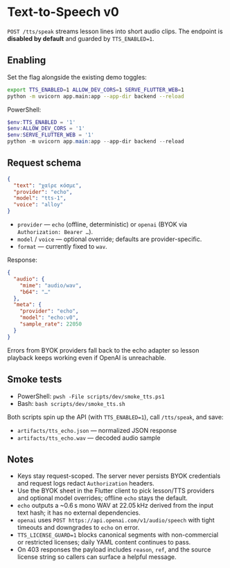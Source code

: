 # Text-to-Speech v0

`POST /tts/speak` streams lesson lines into short audio clips. The endpoint is **disabled by default** and guarded by `TTS_ENABLED=1`.

## Enabling

Set the flag alongside the existing demo toggles:

```bash
export TTS_ENABLED=1 ALLOW_DEV_CORS=1 SERVE_FLUTTER_WEB=1
python -m uvicorn app.main:app --app-dir backend --reload
```

PowerShell:

```powershell
$env:TTS_ENABLED = '1'
$env:ALLOW_DEV_CORS = '1'
$env:SERVE_FLUTTER_WEB = '1'
python -m uvicorn app.main:app --app-dir backend --reload
```

## Request schema

```json
{
  "text": "χαῖρε κόσμε",
  "provider": "echo",
  "model": "tts-1",
  "voice": "alloy"
}
```

- `provider` — `echo` (offline, deterministic) or `openai` (BYOK via `Authorization: Bearer …`).
- `model` / `voice` — optional override; defaults are provider-specific.
- `format` — currently fixed to `wav`.

Response:

```json
{
  "audio": {
    "mime": "audio/wav",
    "b64": "…"
  },
  "meta": {
    "provider": "echo",
    "model": "echo:v0",
    "sample_rate": 22050
  }
}
```

Errors from BYOK providers fall back to the echo adapter so lesson playback keeps working even if OpenAI is unreachable.

## Smoke tests

- PowerShell: `pwsh -File scripts/dev/smoke_tts.ps1`
- Bash: `bash scripts/dev/smoke_tts.sh`

Both scripts spin up the API (with `TTS_ENABLED=1`), call `/tts/speak`, and save:

- `artifacts/tts_echo.json` — normalized JSON response
- `artifacts/tts_echo.wav` — decoded audio sample

## Notes

- Keys stay request-scoped. The server never persists BYOK credentials and request logs redact `Authorization` headers.
- Use the BYOK sheet in the Flutter client to pick lesson/TTS providers and optional model overrides; offline `echo` stays the default.
- `echo` outputs a ~0.6 s mono WAV at 22.05 kHz derived from the input text hash; it has no external dependencies.
- `openai` uses `POST https://api.openai.com/v1/audio/speech` with tight timeouts and downgrades to `echo` on error.
- `TTS_LICENSE_GUARD=1` blocks canonical segments with non-commercial or restricted licenses; daily YAML content continues to pass.
- On 403 responses the payload includes `reason`, `ref`, and the source license string so callers can surface a helpful message.
